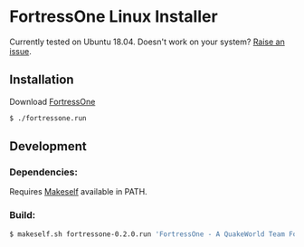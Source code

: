 # FortressOne Linux Installer

Currently tested on Ubuntu 18.04. Doesn't work on your system? [Raise an issue](https://github.com/FortressOne/linux-installer/issues/new).

## Installation

Download [FortressOne](https://github.com/FortressOne/linux-installer/releases/latest)

```bash
$ ./fortressone.run
```


## Development

### Dependencies: 

Requires [Makeself](https://makeself.io/) available in PATH.


### Build:

```bash
$ makeself.sh fortressone-0.2.0.run 'FortressOne - A QuakeWorld Team Fortress installer' ./setup.sh
```
